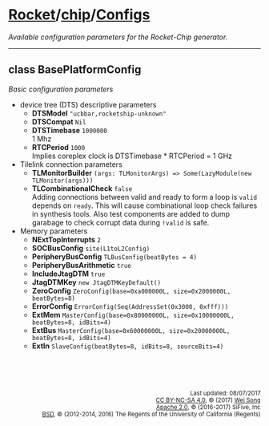 [Rocket](../Readme.md)/[chip](../chip.md)/[Configs](https://github.com/freechipsproject/rocket-chip/blob/master/src/main/scala/chip/Configs.scala)
=====================

*Available configuration parameters for the Rocket-Chip generator.*

**********************

## class BasePlatformConfig
*Basic configuration parameters*

+ device tree (DTS) descriptive parameters
  + **DTSModel** `"ucbbar,rocketship-unknown"`
  + **DTSCompat** `Nil`
  + **DTSTimebase** `1000000`<br>
    1 Mhz
  + **RTCPeriod** `1000`<br>
    Implies coreplex clock is DTSTimebase * RTCPeriod = 1 GHz
+ Tilelink connection parameters
  + **TLMonitorBuilder** `(args: TLMonitorArgs) => Some(LazyModule(new TLMonitor(args)))`
  + **TLCombinationalCheck** `false`<br>
    Adding connections between valid and ready to form a loop is `valid` depends on `ready`.
    This will cause combinational loop check failures in synthesis tools.
    Also test components are added to dump garabage to check corrupt data during `!valid` is safe.
+ Memory parameters
  + **NExtTopInterrupts** `2`
  + **SOCBusConfig** `site(L1toL2Config)`
  + **PeripheryBusConfig** `TLBusConfig(beatBytes = 4)`
  + **PeripheryBusArithmetic** `true`
  + **IncludeJtagDTM** `true`
  + **JtagDTMKey** `new JtagDTMKeyDefault()`
  + **ZeroConfig** `ZeroConfig(base=0xa000000L, size=0x2000000L, beatBytes=8)`
  + **ErrorConfig** `ErrorConfig(Seq(AddressSet(0x3000, 0xfff)))`
  + **ExtMem** `MasterConfig(base=0x80000000L, size=0x10000000L, beatBytes=8, idBits=4)`
  + **ExtBus** `MasterConfig(base=0x60000000L, size=0x20000000L, beatBytes=8, idBits=4)`
  + **ExtIn** `SlaveConfig(beatBytes=8, idBits=8, sourceBits=4)`

<br><br><br><p align="right">
<sub>
Last updated: 08/07/2017<br>
[CC BY-NC-SA 4.0](https://creativecommons.org/licenses/by-nc-sa/4.0/), &copy; (2017) [Wei Song](mailto:wsong83@gmail.com)<br>
[Apache 2.0](https://github.com/freechipsproject/rocket-chip/blob/master/LICENSE.SiFive), &copy; (2016-2017) SiFive, Inc<br>
[BSD](https://github.com/freechipsproject/rocket-chip/blob/master/LICENSE.Berkeley), &copy; (2012-2014, 2016) The Regents of the University of California (Regents)
</sub>
</p>

